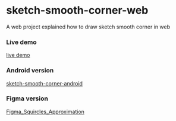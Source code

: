 # sketch-smooth-corner-web

A web project explained how to draw sketch smooth corner in web

### Live demo

[live demo](http://www.martinrgb.com/sketch-smooth-corner-web/)

### Android version

[sketch-smooth-corner-android](https://github.com/MartinRGB/sketch-smooth-corner-android)

### Figma version

[Figma_Squircles_Approximation](https://github.com/MartinRGB/Figma_Squircles_Approximation)
